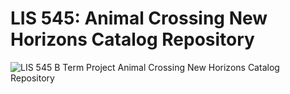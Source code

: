 # LIS 545: Animal Crossing New Horizons Catalog Repository
![LIS 545 B Term Project Animal Crossing New Horizons Catalog Repository](https://github.com/agw25/Animal-Crossing-New-Horizons-Catalog-Repository/assets/161785109/db249772-b8fe-4626-a72d-a4cb59527839)
